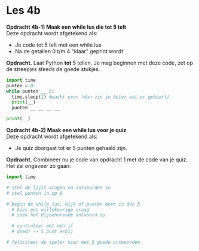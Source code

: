 # Les 4b

**Opdracht 4b-1\) Maak een while lus die tot 5 telt**  
Deze opdracht wordt afgetekend als:

* Je code tot 5 telt met een while lus
* Na de getallen 0 t/m 4 "klaar" geprint wordt

**Opdracht.** Laat Python **tot** 5 tellen. Je mag beginnen met deze code, zet op de streepjes steeds de goede stukjes.

```python
import time
punten = 0
while punten __ 5:
  time.sleep(1) #wacht even (dan zie je beter wat er gebeurt)
  print(__)
  punten __ __ __ __

print(__)
```

**Opdracht 4b-2\) Maak een while lus voor je quiz**  
Deze opdracht wordt afgetekend als:

* Je quiz doorgaat tot er 5 punten gehaald zijn.

**Opdracht.** Combineer nu je code van opdracht 1 met de code van je quiz. Het zal ongeveer zo gaan:

```python
import time

# stel de lijst vragen en antwoorden in
# stel punten in op 0

# begin de while lus, kijk of punten meer is dan 5
  # kies een willekeurige vraag
  # zoek het bijbehorende antwoord op

  # controleer met een if
  # goed? -> 1 punt erbij

# feliciteer de speler hier met 5 goede antwoorden
```

